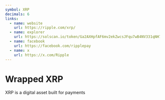 ```yaml
---
symbol: XRP
decimals: 6
links:
  - name: website
    url: https://ripple.com/xrp/
  - name: explorer
    url: https://solscan.io/token/Ga2AXHpfAF6mv2ekZwcsJFqu7wB4NV331qNH7fW9Nst8
  - name: facebook
    url: https://facebook.com/ripplepay
  - name: x
    url: https://x.com/Ripple
---
```


# Wrapped XRP

XRP is a digital asset built for payments
